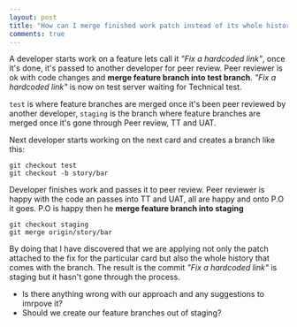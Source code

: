 ```yaml
---
layout: post
title: "How can I merge finished work patch instead of its whole history into test branch?"
comments: true
---
```


A developer starts work on a feature lets call it _"Fix a hardcoded link"_, once it's done, it's passed to another developer for peer review. Peer reviewer is ok with code changes and **merge feature branch into test branch**. _"Fix a hardcoded link"_ is now on test server waiting for Technical test.

`test` is where feature branches are merged once it's been peer reviewed by another developer, `staging` is the branch where feature branches are merged once it's gone through Peer review, TT and UAT.

Next developer starts working on the next card and creates a branch like this:

```
git checkout test
git checkout -b story/bar

```

Developer finishes work and passes it to peer review. Peer reviewer is happy with the code an passes into TT and UAT, all are happy and onto P.O it goes. P.O is happy then he **merge feature branch into staging**

```
git checkout staging
git merge origin/story/bar

```

By doing that I have discovered that we are applying not only the patch attached to the fix for the particular card but also the whole history that comes with the branch. The result is the commit _"Fix a hardcoded link"_ is staging but it hasn't gone through the process.

*   Is there anything wrong with our approach and any suggestions to imrpove it?
*   Should we create our feature branches out of staging?